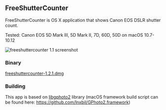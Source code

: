 ## FreeShutterCounter

FreeShutterCounter is OS X application that shows Canon EOS DSLR shutter count.

Tested: Canon EOS 5D Mark III, 5D Mark II, 7D, 60D, 50D on macOS 10.7-10.12

![freeshuttercounter 1.1 screenshot](http://orlv.github.io/freeshuttercounter/freeshuttercounter-1.1.png)

### Binary

[freeshuttercounter-1.2.1.dmg](https://github.com/orlv/freeshuttercounter/releases/download/1.2.1/freeshuttercounter-1.2.1.dmg)

### Building
This app is based on [libgphoto2](https://github.com/gphoto/libgphoto2) library 
(macOS framework build script can be found here: https://github.com/lnxbil/GPhoto2.framework)
